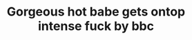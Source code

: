 ---
layout: post
title: Gorgeous hot babe gets ontop intense fuck by bbc
duration: '07:00'
view: 184
rate: 2
video: 'http://fantasti.cc/embed/521791/'
category: 
 - black
 - blonde
 - rough
 - stunning
tags: 
 - big-black-cock
priority: 0.9
changefreq: daily
---